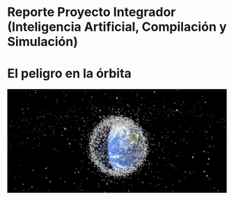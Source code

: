 # Reporte Proyecto Integrador (Inteligencia Artificial, Compilación y Simulación)

# El peligro en la órbita

<img src="./images/photo_2021-10-25_12-23-48.jpg" />
